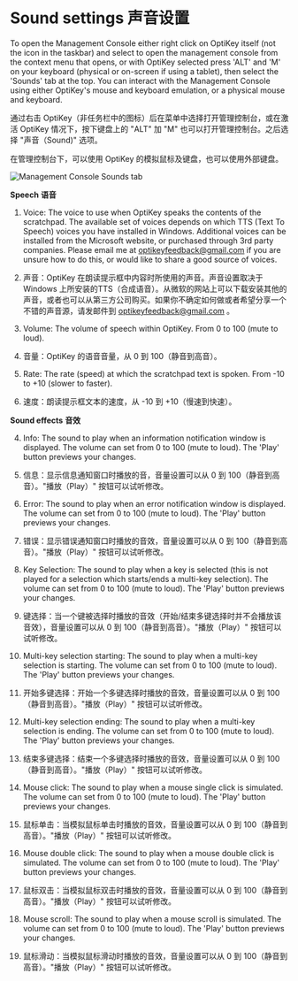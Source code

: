 Sound settings
声音设置
======

To open the Management Console either right click on OptiKey itself (not the icon in the taskbar) and select to open the management console from the context menu that opens, or with OptiKey selected press 'ALT' and 'M' on your keyboard (physical or on-screen if using a tablet), then select the 'Sounds' tab at the top. You can interact with the Management Console using either OptiKey's mouse and keyboard emulation, or a physical mouse and keyboard.

通过右击 OptiKey（非任务栏中的图标）后在菜单中选择打开管理控制台，或在激活 OptiKey 情况下，按下键盘上的 "ALT" 加 "M" 也可以打开管理控制台。之后选择 "声音（Sound)" 选项。

在管理控制台下，可以使用 OptiKey 的模拟鼠标及键盘，也可以使用外部键盘。

![Management Console Sounds tab](https://github.com/JuliusSweetland/OptiKey/blob/gh-pages/images/Management_Console_Sounds_Numbered.png)

<a name="sounds-speech">**Speech**</a>
<a name="sounds-speech">**语音**</a>

1. Voice: The voice to use when OptiKey speaks the contents of the scratchpad. The available set of voices depends on which TTS (Text To Speech) voices you have installed in Windows. Additional voices can be installed from the Microsoft website, or purchased through 3rd party companies. Please email me at optikeyfeedback@gmail.com if you are unsure how to do this, or would like to share a good source of voices.

1. 声音：OptiKey 在朗读提示框中内容时所使用的声音。声音设置取决于 Windows 上所安装的TTS（合成语音）。从微软的网站上可以下载安装其他的声音，或者也可以从第三方公司购买。如果你不确定如何做或者希望分享一个不错的声音源，请发邮件到 optikeyfeedback@gmail.com 。

2. Volume: The volume of speech within OptiKey. From 0 to 100 (mute to loud).
2. 音量：OptiKey 的语音音量，从 0 到 100（静音到高音）。

3. Rate: The rate (speed) at which the scratchpad text is spoken. From -10 to +10 (slower to faster).
3. 速度：朗读提示框文本的速度，从 -10 到 +10（慢速到快速）。

<a name="sounds-sounds-effects">**Sound effects**</a>
<a name="sounds-sounds-effects">**音效**</a>

4. Info: The sound to play when an information notification window is displayed. The volume can set from 0 to 100 (mute to loud). The 'Play' button previews your changes.
4. 信息：显示信息通知窗口时播放的音，音量设置可以从 0 到 100（静音到高音）。"播放（Play）" 按钮可以试听修改。

5. Error: The sound to play when an error notification window is displayed. The volume can set from 0 to 100 (mute to loud). The 'Play' button previews your changes.
5. 错误：显示错误通知窗口时播放的音效，音量设置可以从 0 到 100（静音到高音）。"播放（Play）" 按钮可以试听修改。

6. Key Selection: The sound to play when a key is selected (this is not played for a selection which starts/ends a multi-key selection). The volume can set from 0 to 100 (mute to loud). The 'Play' button previews your changes.
6. 键选择：当一个键被选择时播放的音效（开始/结束多键选择时并不会播放该音效），音量设置可以从 0 到 100（静音到高音）。"播放（Play）" 按钮可以试听修改。

7. Multi-key selection starting: The sound to play when a multi-key selection is starting. The volume can set from 0 to 100 (mute to loud). The 'Play' button previews your changes.
7. 开始多键选择：开始一个多键选择时播放的音效，音量设置可以从 0 到 100（静音到高音）。"播放（Play）" 按钮可以试听修改。

8. Multi-key selection ending: The sound to play when a multi-key selection is ending. The volume can set from 0 to 100 (mute to loud). The 'Play' button previews your changes.
8. 结束多键选择：结束一个多键选择时播放的音效，音量设置可以从 0 到 100（静音到高音）。"播放（Play）" 按钮可以试听修改。

9. Mouse click: The sound to play when a mouse single click is simulated. The volume can set from 0 to 100 (mute to loud). The 'Play' button previews your changes.
9. 鼠标单击：当模拟鼠标单击时播放的音效，音量设置可以从 0 到 100（静音到高音）。"播放（Play）" 按钮可以试听修改。

10. Mouse double click: The sound to play when a mouse double click is simulated. The volume can set from 0 to 100 (mute to loud). The 'Play' button previews your changes.
10. 鼠标双击：当模拟鼠标双击时播放的音效，音量设置可以从 0 到 100（静音到高音）。"播放（Play）" 按钮可以试听修改。

11. Mouse scroll: The sound to play when a mouse scroll is simulated. The volume can set from 0 to 100 (mute to loud). The 'Play' button previews your changes.
11. 鼠标滑动：当模拟鼠标滑动时播放的音效，音量设置可以从 0 到 100（静音到高音）。"播放（Play）" 按钮可以试听修改。
